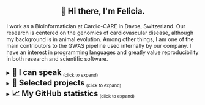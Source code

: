 <h2 align="center">👋 Hi there, I'm Felicia.</h2>

I work as a Bioinformatician at Cardio-CARE in Davos, Switzerland. 
Our research is centered on the genomics of cardiovascular disease, although my background is in animal evolution.
Among other things, I am one of the main contributors to the GWAS pipeline used internally by our company.
I have an interest in programming languages and greatly value reproducibility in both research and scientific software.

<details>
 <summary><big><big><strong>💬 I can speak</strong></big></big> <sub>(click to expand)</sub></summary>

* 🇬🇧 English
* 🇸🇪 Swedish
* 🇩🇪 German (learning)
</details>

<details>
 <summary><big><big><strong>👜 Selected projects</strong></big></big> <sub>(click to expand)</sub></summary>

- **Patchwork:** Alignment-based mining of phylogenetic markers from whole-genome sequencing data.</br>
  [View Repository](https://github.com/fethalen/Patchwork)

- **PhyloPyPruner:** Tree-based orthology inference with decontamination filters and elaborate statistics.</br>
  [View Repository](https://github.com/fethalen/phylopypruner)
 
- **Better FASTA Grep:** Grep-like tool for searching and retrieving sequence records.</br>
  [View Repository](https://github.com/fethalen/better_fasta_grep)
</details>

<details>
 <summary><big><big><strong>📈 My GitHub statistics</strong></big></big> <sub>(click to expand)</sub></summary>
  
<p align="center">
  <img height="50%" width="auto" src ="https://github-readme-stats-one-bice.vercel.app/api?username=fethalen&include_all_commits=true">
  <img height="50%" width="auto" src ="https://github-readme-stats.vercel.app/api/top-langs/?username=fethalen&layout=compact">
</p>
</details>
